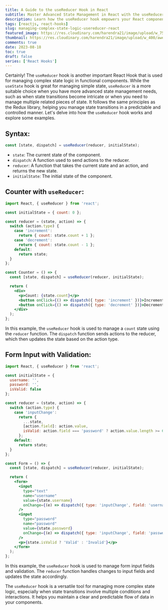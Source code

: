 ```yaml
---
title: A Guide to the useReducer Hook in React
subtitle: Master Advanced State Management in React with the useReducer Hook
description: Learn how the useReducer hook empowers your React components with advanced state management. Simplify complex logic and achieve predictable state transitions.
tags: [reactjs, react-hooks]
slug: managing-complex-state-logic-usereducer-react
featured_image: https://res.cloudinary.com/harendra21/image/upload/w_750/awesome-blog/awesome-javascript/React_Hooks_useReducer_hgx9vq.png
thumbnail: https://res.cloudinary.com/harendra21/image/upload/w_400/awesome-blog/awesome-javascript/React_Hooks_useReducer_hgx9vq.png
comments: true
date: 2023-08-18
toc: true
draft: false
series: ['React Hooks']
---
```


Certainly! The `useReducer` hook is another important React Hook that is used for managing complex state logic in functional components. While the `useState` hook is great for managing simple state, `useReducer` is a more suitable choice when you have more advanced state management needs, such as when state transitions become intricate or when you need to manage multiple related pieces of state. It follows the same principles as the Redux library, helping you manage state transitions in a predictable and controlled manner. Let's delve into how the `useReducer` hook works and explore some examples.

## Syntax:
```jsx
const [state, dispatch] = useReducer(reducer, initialState);
```

- `state`: The current state of the component.
- `dispatch`: A function used to send actions to the reducer.
- `reducer`: A function that takes the current state and an action, and returns the new state.
- `initialState`: The initial state of the component.

## Counter with `useReducer`:

```jsx
import React, { useReducer } from 'react';

const initialState = { count: 0 };

const reducer = (state, action) => {
  switch (action.type) {
    case 'increment':
      return { count: state.count + 1 };
    case 'decrement':
      return { count: state.count - 1 };
    default:
      return state;
  }
};

const Counter = () => {
  const [state, dispatch] = useReducer(reducer, initialState);

  return (
    <div>
      <p>Count: {state.count}</p>
      <button onClick={() => dispatch({ type: 'increment' })}>Increment</button>
      <button onClick={() => dispatch({ type: 'decrement' })}>Decrement</button>
    </div>
  );
};
```

In this example, the `useReducer` hook is used to manage a `count` state using the `reducer` function. The `dispatch` function sends actions to the reducer, which then updates the state based on the action type.

## Form Input with Validation:

```jsx
import React, { useReducer } from 'react';

const initialState = {
  username: '',
  password: '',
  isValid: false
};

const reducer = (state, action) => {
  switch (action.type) {
    case 'inputChange':
      return {
        ...state,
        [action.field]: action.value,
        isValid: action.field === 'password' ? action.value.length >= 6 : state.isValid
      };
    default:
      return state;
  }
};

const Form = () => {
  const [state, dispatch] = useReducer(reducer, initialState);

  return (
    <form>
      <input
        type="text"
        name="username"
        value={state.username}
        onChange={(e) => dispatch({ type: 'inputChange', field: 'username', value: e.target.value })}
      />
      <input
        type="password"
        name="password"
        value={state.password}
        onChange={(e) => dispatch({ type: 'inputChange', field: 'password', value: e.target.value })}
      />
      <p>{state.isValid ? 'Valid' : 'Invalid'}</p>
    </form>
  );
};
```

In this example, the `useReducer` hook is used to manage form input fields and validation. The `reducer` function handles changes to input fields and updates the state accordingly.

The `useReducer` hook is a versatile tool for managing more complex state logic, especially when state transitions involve multiple conditions and interactions. It helps you maintain a clear and predictable flow of data in your components.